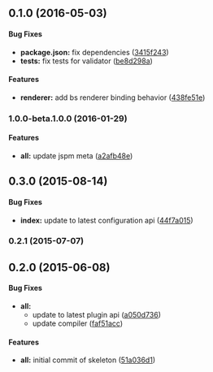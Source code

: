 ## 0.1.0 (2016-05-03)


#### Bug Fixes

* **package.json:** fix dependencies ([3415f243](https://github.com/aurelia/validatejs/commit/3415f243b158682bbcb0b45adaac2838a536fb33))
* **tests:** fix tests for validator ([be8d298a](https://github.com/aurelia/validatejs/commit/be8d298a1ec742bf239a71cfa78fe4e8379cbdeb))


#### Features

* **renderer:** add bs renderer binding behavior ([438fe51e](https://github.com/aurelia/validatejs/commit/438fe51ef639f292f63e88c3ee767ca472da39e3))


### 1.0.0-beta.1.0.0 (2016-01-29)


#### Features

* **all:** update jspm meta ([a2afb48e](http://github.com/aurelia/skeleton-plugin/commit/a2afb48e7cc83ab736b51ac2e4d5b7b3e3177ec2))


## 0.3.0 (2015-08-14)


#### Bug Fixes

* **index:** update to latest configuration api ([44f7a015](http://github.com/aurelia/skeleton-plugin/commit/44f7a015c0f15251bd07b327e42c875eaccbb735))


### 0.2.1 (2015-07-07)


## 0.2.0 (2015-06-08)


#### Bug Fixes

* **all:**
  * update to latest plugin api ([a050d736](http://github.com/aurelia/skeleton-plugin/commit/a050d736d32811066ffa902615cc73e1a5cbb6e3))
  * update compiler ([faf51acc](http://github.com/aurelia/skeleton-plugin/commit/faf51accc1514c6767eaed60df16dd3d586b5cc5))


#### Features

* **all:** initial commit of skeleton ([51a036d1](http://github.com/aurelia/skeleton-plugin/commit/51a036d146750a0bafd443dbc3def51ef7f89f6e))
